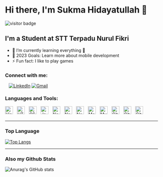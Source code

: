 # Hi there, I'm Sukma Hidayatullah 👋 
![visitor badge](https://visitor-badge.glitch.me/badge?page_id=larven313.visitor-badge)

## I'm a Student at STT Terpadu Nurul Fikri

- 🌱 I’m currently learning everything 🤣
- 🥅 2023 Goals: Learn more about mobile development
- ⚡ Fun fact: I like to play games

### Connect with me:

&nbsp;&nbsp;
[![LinkedIn](https://img.shields.io/badge/linkedin-%230077B5.svg?style=for-the-badge&logo=linkedin&logoColor=white)](https://www.linkedin.com/in/sukma-hidayatullah-74a715220/)
[![Gmail](https://img.shields.io/badge/Gmail-D14836?style=for-the-badge&logo=gmail&logoColor=white)](mailto:hidayatullahsukma@gmail.com)
### Languages and Tools:

<img align="left" alt="Visual Studio Code" width="26px" src="https://cdn.jsdelivr.net/gh/devicons/devicon/icons/vscode/vscode-original.svg" style="padding-right:10px;" />
<img align="left" alt="HTML5" width="26px" src="https://cdn.jsdelivr.net/gh/devicons/devicon/icons/html5/html5-original.svg" style="padding-right:10px;" />
<img align="left" alt="CSS3" width="26px" src="https://cdn.jsdelivr.net/gh/devicons/devicon/icons/css3/css3-original.svg" style="padding-right:10px;" />
<img align="left" alt="JavaScript" width="26px" src="https://cdn.jsdelivr.net/gh/devicons/devicon/icons/javascript/javascript-original.svg" style="padding-right:10px;" />
<img align="left" alt="Node.js" width="26px" src="https://cdn.jsdelivr.net/gh/devicons/devicon/icons/nodejs/nodejs-original.svg" style="padding-right:10px;" />
<img align="left" alt="Node.js" width="26px" src="https://cdn.jsdelivr.net/gh/devicons/devicon/icons/reactjs/reactjs-original.svg" style="padding-right:10px;" />
<img align="left" alt="Node.js" width="26px" src="https://cdn.jsdelivr.net/gh/devicons/devicon/icons/laravel/laravel-original.svg" style="padding-right:10px;" />
<img align="left" alt="MongoDB" width="26px" src="https://cdn.jsdelivr.net/gh/devicons/devicon/icons/mongodb/mongodb-original.svg" style="padding-right:10px;" />
<img align="left" alt="MySQL" width="26px" src="https://cdn.jsdelivr.net/gh/devicons/devicon/icons/mysql/mysql-original.svg" style="padding-right:10px;" />
<img align="left" alt="Git" width="26px" src="https://cdn.jsdelivr.net/gh/devicons/devicon/icons/git/git-original.svg" style="padding-right:10px;" />
<img align="left" alt="Git" width="26px" src="https://cdn.jsdelivr.net/gh/devicons/devicon/icons/java/java-original-wordmark.svg" style="padding-right:10px;" />
<img align="left" alt="Git" width="26px" src="https://cdn.jsdelivr.net/gh/devicons/devicon/icons/androidstudio/androidstudio-original.svg" style="padding-right:10px;" />


<br />
<br />

---
### Top Language
[![Top Langs](https://github-readme-stats.vercel.app/api/top-langs/?username=larven313)](https://github.com/larven313?tab=repositories)

---
### Also my Github Stats
![Anurag's GitHub stats](https://github-readme-stats.vercel.app/api?username=larven313&show_icons=true&theme=transparent)

[instagram]: https://instagram.com/sukmax313
[linkedin]: https://www.linkedin.com/in/sukma-hidayatullah-74a715220/
